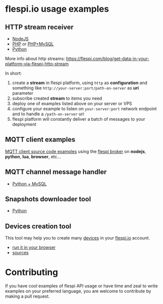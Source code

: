 # flespi.io usage examples

## HTTP stream receiver

* [NodeJS](http-stream-receiver/nodejs)
* [PHP](http-stream-receiver/php) or [PHP+MySQL](http-stream-receiver/php_mysql)
* [Python](http-stream-receiver/python)

More info about http streams: https://flespi.com/blog/get-data-in-your-platform-via-flespi-http-stream

In short:

1. create a **stream** in flespi platform, using `http` as **configuration** and something like `http://your-server:port/path-on-server` as **uri** parameter
2. subscribe created **stream** to items you need
3. deploy one of examples listed above on your server or VPS
4. configure your example to listen on `your-server:port` network endpoint and to handle a `/path-on-server` uri
5. flespi platform will constantly deliver a batch of messages to your deployment

## MQTT client examples

[MQTT client source code examples](mqtt-client/) using the [flespi broker](https://flespi.com/mqtt-broker) on **nodejs**, **python**, **lua**, **browser**, etc...

## MQTT channel message handler

* [Python + MySQL](mqtt-message-handler/python)

## Snapshots downloader tool

* [Python](snapshots-downloader)

## Devices creation tool

This tool may help you to create many [devices](https://flespi.com/kb/device-virtual-instance-of-real-tracker) in your [flespi.io](https://flespi.io/) account.

* [run it in your browser](https://flespi-software.github.io/examples/devices-creation-tool/)
* [sources](https://github.com/flespi-software/examples/tree/master/devices-creation-tool)

# Contributing

If you have cool examples of flespi API usage or have time and zeal to write examples on your preferred language, you are welcome to contribute by making a pull request.
